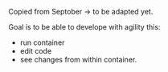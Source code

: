 Copied from Septober -> to be adapted yet.

Goal is to be able to develope with agility this:
* run container
* edit code
* see changes from within container.